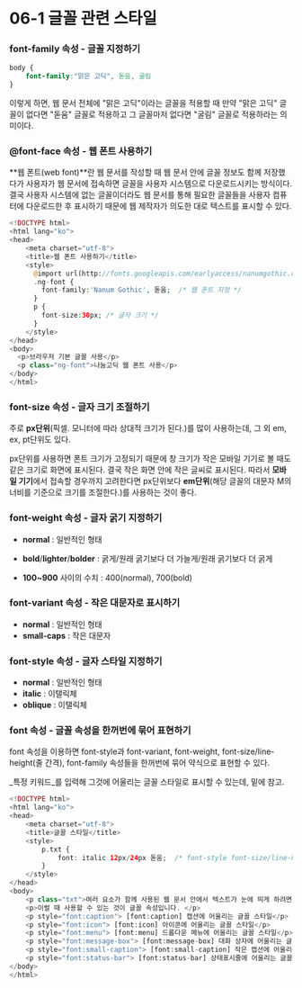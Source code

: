 # 06-1 글꼴 관련 스타일

### font-family 속성 - 글꼴 지정하기

```css
body {
    font-family:"맑은 고딕", 돋움, 굴림
}
```

이렇게 하면, 웹 문서 전체에 "맑은 고딕"이라는 글꼴을 적용할 때 만약 "맑은 고딕" 글꼴이 없다면 "돋움" 글꼴로 적용하고 그 글꼴마저 없다면 "굴림" 글꼴로 적용하라는 의미이다.

### @font-face 속성 - 웹 폰트 사용하기

**웹 폰트\(web font\)**란 웹 문서를 작성할 때 웹 문서 안에 글꼴 정보도 함께 저장했다가 사용자가 웹 문서에 접속하면 글꼴을 사용자 시스템으로 다운로드시키는 방식이다. 결국 사용자 시스템에 없는 글꼴이더라도 웹 문서를 통해 필요한 글꼴들을 사용자 컴퓨터에 다운로드한 후 표시하기 때문에 웹 제작자가 의도한 대로 텍스트를 표시할 수 있다.

```php
<!DOCTYPE html>
<html lang="ko">
<head>
    <meta charset="utf-8">
    <title>웹 폰트 사용하기</title>
    <style>
      @import url(http://fonts.googleapis.com/earlyaccess/nanumgothic.css);  /* 구글 웹 폰트 */
      .ng-font {
        font-family:'Nanum Gothic', 돋움;  /* 웹 폰트 지정 */
      }
      p {
        font-size:30px; /* 글자 크기 */
      }
    </style>
</head>
<body>
  <p>브라우저 기본 글꼴 사용</p>
  <p class="ng-font">나눔고딕 웹 폰트 사용</p>
</body>
</html>
```

### font-size 속성 - 글자 크기 조절하기

주로 **px단위**\(픽셀. 모니터에 따라 상대적 크기가 된다.\)를 많이 사용하는데, 그 외 em, ex, pt단위도 있다.

px단위를 사용하면 폰트 크기가 고정되기 때문에 창 크기가 작은 모바일 기기로 볼 때도 같은 크기로 화면에 표시된다. 결국 작은 화면 안에 작은 글씨로 표시된다. 따라서 **모바일 기기**에서 접속할 경우까지 고려한다면 px단위보다 **em단위**\(해당 글꼴의 대문자 M의 너비를 기준으로 크기를 조절한다.\)를 사용하는 것이 좋다.

### font-weight 속성 - 글자 굵기 지정하기

* **normal** : 일반적인 형태

* **bold**/**lighter**/**bolder** : 굵게/원래 굵기보다 더 가늘게/원래 굵기보다 더 굵게

* **100~900** 사이의 수치 : 400\(normal\), 700\(bold\)

### font-variant 속성 - 작은 대문자로 표시하기

* **normal** : 일반적인 형태
* **small-caps** : 작은 대문자

### font-style 속성 - 글자 스타일 지정하기

* **normal** : 일반적인 형태
* **italic** : 이탤릭체
* **oblique** : 이탤릭체

### font 속성 - 글꼴 속성을 한꺼번에 묶어 표현하기

font 속성을 이용하면 font-style과 font-variant, font-weight, font-size/line-height\(줄 간격\), font-family 속성들을 한꺼번에 묶어 약식으로 표현할 수 있다.

_특정 키워드_를 입력해 그것에 어울리는 글꼴 스타일로 표시할 수 있는데, 밑에 참고.

```php
<!DOCTYPE html>
<html lang="ko">
<head>
    <meta charset="utf-8">
    <title>글꼴 스타일</title>
    <style>
        p.txt {
            font: italic 12px/24px 돋움;  /* font-style font-size/line-height font-family */
        }
    </style>
</head>
<body>
    <p class="txt">여러 요소가 함께 사용된 웹 문서 안에서 텍스트가 눈에 띄게 하려면 내용에 맞는 글꼴과 글자 크기, 그리고 글자색을 선택하는 것이 중요합니다. </p>
    <p>이럴 때 사용할 수 있는 것이 글꼴 속성입니다. </p>
    <p style="font:caption"> [font:caption] 캡션에 어울리는 글꼴 스타일</p>
    <p style="font:icon"> [font:icon] 아이콘에 어울리는 글꼴 스타일</p>
    <p style="font:menu"> [font:menu] 드롭다운 메뉴에 어울리는 글꼴 스타일</p>
    <p style="font:message-box"> [font:message-box] 대화 상자에 어울리는 글꼴 스타일</p>
    <p style="font:small-caption"> [font:small-caption] 작은 캡션에 어울리는 글꼴 스타일</p>
    <p style="font:status-bar"> [font:status-bar] 상태표시줄에 어울리는 글꼴 스타일</p>
</body>
</html>
```



